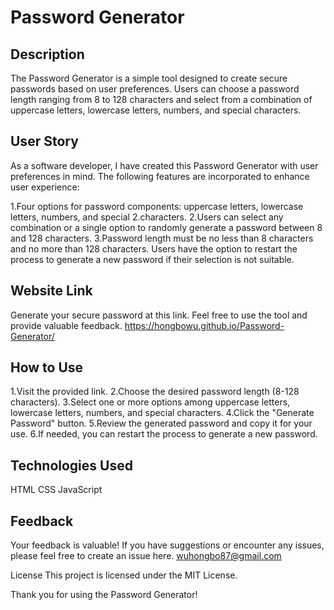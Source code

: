 # Password Generator

## Description

The Password Generator is a simple tool designed to create secure passwords based on user preferences. Users can choose a password length ranging from 8 to 128 characters and select from a combination of uppercase letters, lowercase letters, numbers, and special characters.

## User Story

As a software developer, I have created this Password Generator with user preferences in mind. The following features are incorporated to enhance user experience:

1.Four options for password components: uppercase letters, lowercase letters, numbers, and special 2.characters.
2.Users can select any combination or a single option to randomly generate a password between 8 and 128 characters.
3.Password length must be no less than 8 characters and no more than 128 characters.
Users have the option to restart the process to generate a new password if their selection is not suitable.

## Website Link

Generate your secure password at this link. Feel free to use the tool and provide valuable feedback.
https://hongbowu.github.io/Password-Generator/

## How to Use

1.Visit the provided link.
2.Choose the desired password length (8-128 characters).
3.Select one or more options among uppercase letters, lowercase letters, numbers, and special characters.
4.Click the "Generate Password" button.
5.Review the generated password and copy it for your use.
6.If needed, you can restart the process to generate a new password.

## Technologies Used

HTML
CSS
JavaScript

## Feedback

Your feedback is valuable! If you have suggestions or encounter any issues, please feel free to create an issue here.
wuhongbo87@gmail.com

License
This project is licensed under the MIT License.

Thank you for using the Password Generator!
